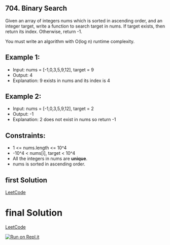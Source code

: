 ## 704. Binary Search
Given an array of integers nums which is sorted in ascending order, and an integer target, write a function to search target in nums. If target exists, then return its index. Otherwise, return -1.

You must write an algorithm with O(log n) runtime complexity.

## Example 1:

- Input: nums = [-1,0,3,5,9,12], target = 9
- Output: 4
- Explanation: 9 exists in nums and its index is 4

## Example 2:
- Input: nums = [-1,0,3,5,9,12], target = 2
- Output: -1
- Explanation: 2 does not exist in nums so return -1

## Constraints:
- 1 <= nums.length <= 10^4
- -10^4 < nums[i], target < 10^4
- All the integers in nums are **unique**.
- nums is sorted in ascending order.


## first Solution
[LeetCode]()

# final Solution
[LeetCode]()

[![Run on Repl.it](https://repl.it/badge/github/oscharko/JS-LeetCode-704-Binary-Search)](https://replit.com/@oscharko/JS-LeetCode-704-Binary-Search)